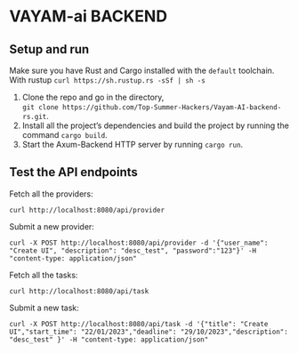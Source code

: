 # VAYAM-ai BACKEND

## Setup and run

Make sure you have Rust and Cargo installed with the `default` toolchain.  
With rustup `curl https://sh.rustup.rs -sSf | sh -s`

1. Clone the repo and go in the directory,  
   `git clone https://github.com/Top-Summer-Hackers/Vayam-AI-backend-rs.git`.
2. Install all the project’s dependencies and build the project by running the command `cargo build`.
3. Start the Axum-Backend HTTP server by running `cargo run`.

## Test the API endpoints

Fetch all the providers:

`curl http://localhost:8080/api/provider`

Submit a new provider:

`curl -X POST http://localhost:8080/api/provider -d '{"user_name": "Create UI",	"description": "desc_test",	"password":"123"}' -H "content-type: application/json"`

Fetch all the tasks:

`curl http://localhost:8080/api/task`

Submit a new task:

`curl -X POST http://localhost:8080/api/task -d '{"title": "Create UI","start_time": "22/01/2023","deadline": "29/10/2023","description": "desc_test" }' -H "content-type: application/json"`
